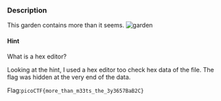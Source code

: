### Description
This garden contains more than it seems.
![garden](garden.jpg)

#### Hint
What is a hex editor?

Looking at the hint, I used a hex editor too check hex data of the file. The flag was hidden at the very end of the data.

Flag:`picoCTF{more_than_m33ts_the_3y3657BaB2C}`
